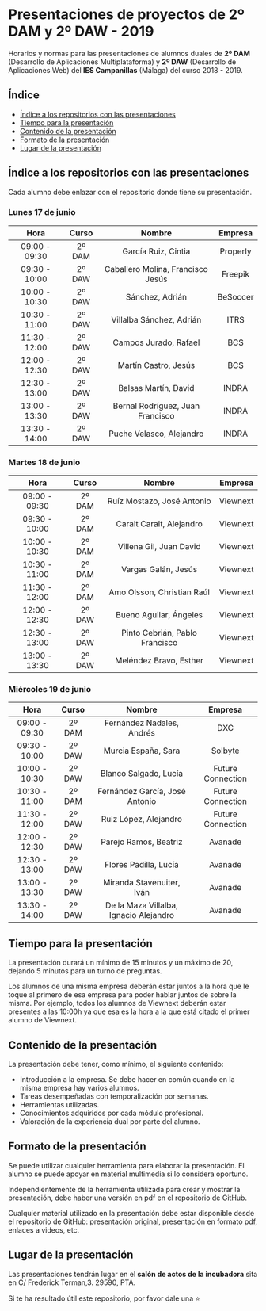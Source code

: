 # Presentaciones de proyectos de 2º DAM y 2º DAW - 2019
Horarios y normas para las presentaciones de alumnos duales de **2º DAM** (Desarrollo de Aplicaciones Multiplataforma) y **2º DAW** (Desarrollo de Aplicaciones Web) del **IES Campanillas** (Málaga) del curso 2018 - 2019.

## Índice

* [Índice a los repositorios con las presentaciones](#índice-a-los-repositorios-con-las-presentaciones)
* [Tiempo para la presentación](#tiempo-para-la-presentación)
* [Contenido de la presentación](#contenido-de-la-presentación)
* [Formato de la presentación](#formato-de-la-presentación)
* [Lugar de la presentación](#lugar-de-la-presentación)

## Índice a los repositorios con las presentaciones

Cada alumno debe enlazar con el repositorio donde tiene su presentación.

### Lunes 17 de junio

|      Hora     |  Curso |               Nombre              |  Empresa |
|:-------------:|:------:|:---------------------------------:|:--------:|
| 09:00 - 09:30 | 2º DAM | García Ruiz, Cintia               | Properly |
| 09:30 - 10:00 | 2º DAW | Caballero Molina, Francisco Jesús | Freepik  |
| 10:00 - 10:30 | 2º DAW | Sánchez, Adrián                   | BeSoccer |
| 10:30 - 11:00 | 2º DAW | Villalba Sánchez, Adrián          | ITRS     |
| 11:30 - 12:00 | 2º DAW | Campos Jurado, Rafael             | BCS      |
| 12:00 - 12:30 | 2º DAW | Martín Castro, Jesús              | BCS      |
| 12:30 - 13:00 | 2º DAW | Balsas Martín, David              | INDRA    |
| 13:00 - 13:30 | 2º DAW | Bernal Rodríguez, Juan Francisco  | INDRA    |
| 13:30 - 14:00	| 2º DAW | Puche Velasco, Alejandro	         | INDRA    |

### Martes 18 de junio

|      Hora     |  Curso |             Nombre             |  Empresa |
|:-------------:|:------:|:------------------------------:|:--------:|
| 09:00 - 09:30 | 2º DAM | Ruíz Mostazo, José Antonio     | Viewnext |
| 09:30 - 10:00 | 2º DAM | Caralt Caralt, Alejandro       | Viewnext |
| 10:00 - 10:30 | 2º DAM | Villena Gil, Juan David        | Viewnext |
| 10:30 - 11:00 | 2º DAM | Vargas Galán, Jesús            | Viewnext |
| 11:30 - 12:00 | 2º DAM | Amo Olsson, Christian Raúl     | Viewnext |
| 12:00 - 12:30 | 2º DAW | Bueno Aguilar, Ángeles         | Viewnext |
| 12:30 - 13:00 | 2º DAW | Pinto Cebrián, Pablo Francisco | Viewnext |
| 13:00 - 13:30 | 2º DAW | Meléndez Bravo, Esther         | Viewnext |

### Miércoles 19 de junio

|      Hora     |  Curso |                 Nombre                 |      Empresa      |
|:-------------:|:------:|:--------------------------------------:|:-----------------:|
| 09:00 - 09:30 | 2º DAM | Fernández Nadales, Andrés              | DXC               |
| 09:30 - 10:00 | 2º DAW | Murcia España, Sara                    | Solbyte           |
| 10:00 - 10:30 | 2º DAW | Blanco Salgado, Lucía                  | Future Connection |
| 10:30 - 11:00 | 2º DAM | Fernández García, José Antonio         | Future Connection |
| 11:30 - 12:00 | 2º DAW | Ruiz López, Alejandro                  | Future Connection |
| 12:00 - 12:30 | 2º DAW | Parejo Ramos, Beatriz                  | Avanade           |
| 12:30 - 13:00 | 2º DAW | Flores Padilla, Lucía                  | Avanade           |
| 13:00 - 13:30 | 2º DAW | Miranda Stavenuiter, Iván              | Avanade           |
| 13:30 - 14:00 | 2º DAW | De la Maza Villalba, Ignacio Alejandro | Avanade           |

## Tiempo para la presentación

La presentación durará un mínimo de 15 minutos y un máximo de 20, dejando 5 minutos para un turno de preguntas.

Los alumnos de una misma empresa deberán estar juntos a la hora que le toque al primero de esa empresa para poder hablar juntos de sobre la misma. Por ejemplo, todos los alumnos de Viewnext deberán estar presentes a las 10:00h ya que esa es la hora a la que está citado el primer alumno de Viewnext.

## Contenido de la presentación

La presentación debe tener, como mínimo, el siguiente contenido:

* Introducción a la empresa. Se debe hacer en común cuando en la misma empresa hay varios alumnos.
* Tareas desempeñadas con temporalización por semanas.
* Herramientas utilizadas.
* Conocimientos adquiridos por cada módulo profesional.
* Valoración de la experiencia dual por parte del alumno.

## Formato de la presentación

Se puede utilizar cualquier herramienta para elaborar la presentación. El alumno se puede apoyar en material multimedia si lo considera oportuno.

Independientemente de la herramienta utilizada para crear y mostrar la presentación, debe haber una versión en pdf en el repositorio de GitHub.

Cualquier material utilizado en la presentación debe estar disponible desde el repositorio de GitHub: presentación original, presentación en formato pdf, enlaces a videos, etc.

## Lugar de la presentación

Las presentaciones tendrán lugar en el **salón de actos de la incubadora** sita en C/ Frederick Terman,3. 29590, PTA.

Si te ha resultado útil este repositorio, por favor dale una :star:
